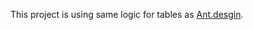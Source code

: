 This project is using same logic for tables as  [Ant.desgin](https://github.com/ant-design/ant-design).


